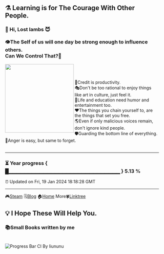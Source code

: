 ## ⚗️ Learning is for The Courage With Other People.
### 🌱 Hi, Lost lambs 😈<br/><br/>👁️The Self of us will one day be strong enough to influence others.<br/>Can We Control That?👿
<img align="left" src="https://github.com/VoluntieTsai/VoluntieTsai/blob/main/Elias.png" height="225" width="auto" >  
<br/><br/><br/>
🤝Credit is productivity.<br/>
🎭Don't be too rational to enjoy things like art in culture, just feel it.<br/>
👻Life and education need humor and entertainment too.<br/>
❤️The things you chain yourself to, are the things that set you free.<br/>
🌎Even if only malicious voices remain, don't ignore kind people.<br/>
🛡️Guarding the bottom line of everything.<br/>
🍃Anger is easy, but same to forget.
<br/><br/>

---
### ⏳ Year progress { █▁▁▁▁▁▁▁▁▁▁▁▁▁▁▁▁▁▁▁▁▁▁▁▁▁▁▁▁▁ } 5.13 %
⏰ Updated on Fri, 19 Jan 2024 18:18:28 GMT

---
🎮[Steam](https://steamcommunity.com/profiles/76561198179920187) 🗒️[Blog](https://steamcommunity.com/profiles/76561198179920187) 🏠[Home](https://steamcommunity.com/profiles/76561198179920187) More🍀[Linktree](https://linktr.ee/)
## 💡 I Hope These Will Help You.
### 📚Small Books written by me<br/><br/>
![Progress Bar CI By liununu](https://github.com/liununu/liununu/workflows/Progress%20Bar%20CI/badge.svg)
